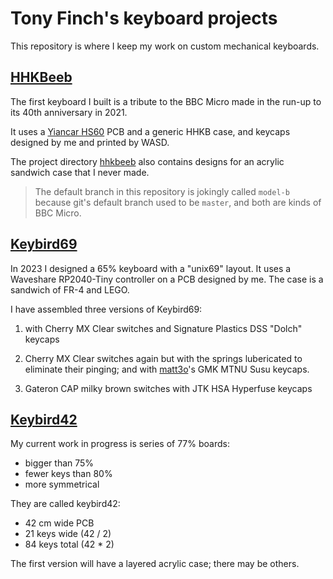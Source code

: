 Tony Finch's keyboard projects
==============================

This repository is where I keep my work on custom mechanical
keyboards.


[HHKBeeb](./hhkbeeb/)
---------

The first keyboard I built is a tribute to the BBC Micro made in the
run-up to its 40th anniversary in 2021.

It uses a [Yiancar HS60](https://yiancar-designs.com/portfolio/337/)
PCB and a generic HHKB case, and keycaps designed by me and printed by
WASD.

The project directory [hhkbeeb](./hhkbeeb/) also contains designs for
an acrylic sandwich case that I never made.

> The default branch in this repository is jokingly called `model-b`
> because git's default branch used to be `master`, and both are kinds
> of BBC Micro.


[Keybird69](./keybird69/)
-----------

In 2023 I designed a 65% keyboard with a "unix69" layout. It uses a
Waveshare RP2040-Tiny controller on a PCB designed by me. The case is
a sandwich of FR-4 and LEGO.

I have assembled three versions of Keybird69:

 1. with Cherry MX Clear switches and Signature Plastics DSS
    "Dolch" keycaps

 2. Cherry MX Clear switches again but with the springs
    lubericated to eliminate their pinging; and with
    [matt3o](https://matt3o.com)'s GMK MTNU Susu keycaps.

 3. Gateron CAP milky brown switches with JTK HSA Hyperfuse keycaps


[Keybird42](./keybird42/)
-----------

My current work in progress is series of 77% boards:

  - bigger than 75%
  - fewer keys than 80%
  - more symmetrical

They are called keybird42:

  * 42 cm wide PCB
  * 21 keys wide (42 / 2)
  * 84 keys total (42 * 2)

The first version will have a layered acrylic case; there may be others.
